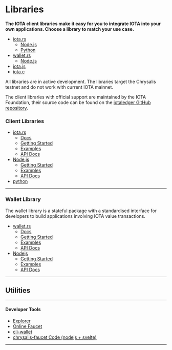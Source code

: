 # Libraries

**The IOTA client libraries make it easy for you to integrate IOTA into your own applications. Choose a library to match your use case.**

- [iota.rs](https://github.com/iotaledger/iota.rs)
    - [Node.js](https://github.com/iotaledger/iota.rs/tree/dev/bindings/node)
    - [Python](https://github.com/iotaledger/iota.rs/tree/dev/bindings/python)
- [wallet.rs](https://github.com/iotaledger/wallet.rs)
    - [Node.js](https://github.com/iotaledger/wallet.rs/tree/develop/bindings/nodejs)
- [iota.js](https://github.com/iotaledger/iota.js)
- [iota.c](https://github.com/iotaledger/iota.c)


All libraries are in active development. The libraries target the Chrysalis testnet and do not work with current IOTA mainnet.

The client libraries with official support are maintained by the IOTA Foundation, their source code can be found on the [iotaledger GitHub repository](https://github.com/iotaledger).

### Client Libraries

- [iota.rs](https://github.com/iotaledger/iota.rs)
    - [Docs](https://client-lib.docs.iota.org/)
    - [Getting Started](https://client-lib.docs.iota.org/libraries/rust/getting_started.html)
    - [Examples](https://github.com/iotaledger/iota.rs/tree/dev/examples)
    - [API Docs](https://client-lib.docs.iota.org/docs/iota_client/) 
- [Node.js](https://github.com/iotaledger/iota.rs/tree/dev/bindings/nodejs)
    - [Getting Started](https://client-lib.docs.iota.org/libraries/nodejs/getting_started.html)
    - [Examples]()
    - [API Docs]() 
- [python](https://github.com/iotaledger/iota.rs/tree/dev/bindings/python)
---

### Wallet Library

The wallet library is a stateful package with a standardised interface for developers to build applications involving IOTA value transactions.

- [wallet.rs](https://github.com/iotaledger/wallet.rs)
    - [Docs](https://wallet-lib.docs.iota.org/)
    - [Getting Started](https://wallet-lib.docs.iota.org/libraries/rust/getting_started.html)
    - [Examples](https://github.com/iotaledger/wallet.rs/tree/develop/examples)
    - [API Docs](https://wallet-lib.docs.iota.org/docs/iota_wallet) 
- [Nodejs](https://github.com/iotaledger/wallet.rs/tree/develop/bindings/nodejs)
    - [Getting Started](https://wallet-lib.docs.iota.org/libraries/nodejs/getting_started.html)
    - [Examples](https://github.com/iotaledger/wallet.rs/tree/develop/bindings/nodejs/examples)
    - [API Docs](https://wallet-lib.docs.iota.org/libraries/nodejs/api_reference.html)
---


## Utilities

---------------
#### **Developer Tools** ####    
- [Explorer](https://explorer.iota.org/chrysalis)
- [Online Faucet](https://faucet.testnet.chrysalis2.com/)
- [cli-wallet](https://github.com/iotaledger/cli-wallet)
- [chrysalis-faucet Code (nodejs + svelte)](https://github.com/iotaledger/chrysalis-faucet)
---------------